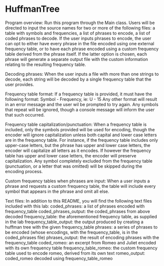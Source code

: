 # HuffmanTree
Program overview:
Run this program through the Main class.  Users will be directed to input the
source names for two or more of the following files: a table with symbols and frequencies,
a list of phrases to encode, a list of coded phrases to decode.  If the user inputs phrases
to encode, the user can opt to either have every phrase in the file encoded using one external
frequency table, or to have each phrase encoded using a custom frequency table derived from
the phrase itself.  If the latter option is chosen, each phrase will generate a separate output
file with the custom information relating to the resulting frequency table.

Decoding phrases:
When the user inputs a file with more than one strings to decode, each string will be decoded
by a single frequency table that the user provides.

Frequency table format:
If a frequency table is provided, it must have the following format:
Symbol - Frequency, ie:
U - 15
Any other format will result in an error message and the user wil be prompted to try again.
Any symbols that repeat will be ignored, though a console message will inform the user that
such occurred.

Frequency table capitalization/punctuation:
When a frequency table is included, only the symbols provided will be used for encoding,
though the encoder will ignore capitalization unless both capital and lower case letters
are in the frequency table.  For instance, if the frequency table includes only upper-case
letters, but the phrase has upper and lower case letters, the encoder will capitalize all
letters as it encodes.  If however the frequency table has upper and lower case letters,
the encoder will preserve capitalization.  Any symbol completely excluded from the frequency
table (punctuation, or a letter that was omitted) will be skipped during the encoding process.

Custom frequency tables when phrases are input:
When a user inputs a phrase and requests a custom frequency table, the table will include
every symbol that appears in the phrase and omit all else.

Text files:
In addition to this README, you will find the following text files included with this lab:
coded_phrases: a list of phrases encoded with frequency_table
coded_phrases_output: the coded_phrases from above decoded
frequency_table: the aforementioned frequency table, as supplied in the lab
frequency_table_output: the output produced by creating a huffman tree with the given frequency_table
phrases: a series of phrases to be encoded (whose encodings, with the frequency_table, is in the coded_phrases file)
phrases_output: the result of encoding phrases with the frequency_table
coded_romeo: an excerpt from Romeo and Juliet encoded with its own frequency table
frequency_table_romeo: the custom frequency table used to encode romeo, derived from its own text
romeo_output: coded_romeo decoded using frequency_table_romeo
